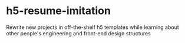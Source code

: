 # h5-resume-imitation
Rewrite new projects in off-the-shelf h5 templates while learning about other people's engineering and front-end design structures
